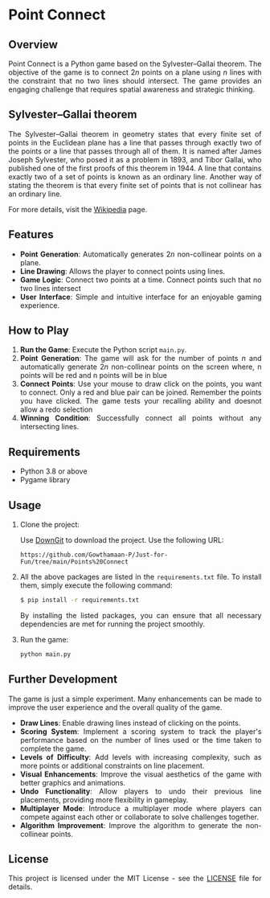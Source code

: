 <div style="text-align: justify;">

# Point Connect

## Overview

Point Connect is a Python game based on the Sylvester–Gallai theorem. The objective of the game is to connect $2n$ points on a plane using $n$ lines with the constraint that no two lines should intersect. The game provides an engaging challenge that requires spatial awareness and strategic thinking.

## Sylvester–Gallai theorem

The Sylvester–Gallai theorem in geometry states that every finite set of points in the Euclidean plane has a line that passes through exactly two of the points or a line that passes through all of them. It is named after James Joseph Sylvester, who posed it as a problem in 1893, and Tibor Gallai, who published one of the first proofs of this theorem in 1944. A line that contains exactly two of a set of points is known as an ordinary line. Another way of stating the theorem is that every finite set of points that is not collinear has an ordinary line.

For more details, visit the [Wikipedia](https://en.wikipedia.org/wiki/Sylvester%E2%80%93Gallai_theorem) page.

## Features

- **Point Generation**: Automatically generates $2n$ non-collinear points on a plane.
- **Line Drawing**: Allows the player to connect points using lines.
- **Game Logic**: Connect two points at a time. Connect points such that no two lines intersect
- **User Interface**: Simple and intuitive interface for an enjoyable gaming experience.

## How to Play

1. **Run the Game**: Execute the Python script `main.py`.
2. **Point Generation**: The game will ask for the number of points $n$ and automatically generate $2n$ non-collinear points on the screen where, n points will be red and n points will be in blue
3. **Connect Points**: Use your mouse to draw click on the points, you want to connect. Only a red and blue pair can be joined. Remember the points you have clicked. The game tests your recalling ability and doesnot allow a redo selection
4. **Winning Condition**: Successfully connect all points without any intersecting lines.

## Requirements

- Python 3.8 or above
- Pygame library

## Usage

1. Clone the project:

   Use [DownGit](https://downgit.github.io/#/home) to download the project. Use the following URL:

   ```
   https://github.com/Gowthamaan-P/Just-for-Fun/tree/main/Points%20Connect
   ```

2. All the above packages are listed in the `requirements.txt` file. To install them, simply execute the following command:

   ```sh
   $ pip install -r requirements.txt
   ```

   By installing the listed packages, you can ensure that all necessary dependencies are met for running the project smoothly.

3. Run the game:

   ```sh
   python main.py
   ```

## Further Development

The game is just a simple experiment. Many enhancements can be made to improve the user experience and the overall quality of the game.

- **Draw Lines**: Enable drawing lines instead of clicking on the points.
- **Scoring System**: Implement a scoring system to track the player's performance based on the number of lines used or the time taken to complete the game.
- **Levels of Difficulty**: Add levels with increasing complexity, such as more points or additional constraints on line placement.
- **Visual Enhancements**: Improve the visual aesthetics of the game with better graphics and animations.
- **Undo Functionality**: Allow players to undo their previous line placements, providing more flexibility in gameplay.
- **Multiplayer Mode**: Introduce a multiplayer mode where players can compete against each other or collaborate to solve challenges together.
- **Algorithm Improvement**: Improve the algorithm to generate the non-collinear points.

## License

This project is licensed under the MIT License - see the [LICENSE](../LICENSE.md) file for details.

</div>
